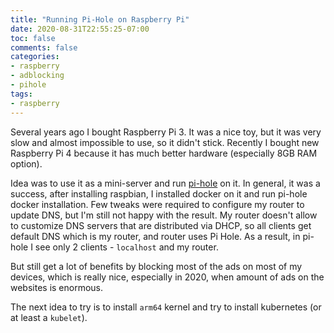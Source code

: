 ```yaml
---
title: "Running Pi-Hole on Raspberry Pi"
date: 2020-08-31T22:55:25-07:00
toc: false
comments: false
categories:
- raspberry
- adblocking
- pihole
tags:
- raspberry
---
```


Several years ago I bought Raspberry Pi 3. It was a nice toy, but it was very slow and almost impossible to use, so it didn't stick. Recently I bought new Raspberry Pi 4 because it has much better hardware (especially 8GB RAM option).

Idea was to use it as a mini-server and run [pi-hole](https://pi-hole.net) on it. In general, it was a success, after installing raspbian, I installed docker on it and run pi-hole docker installation. Few tweaks were required to configure my router to update DNS, but I'm still not happy with the result. My router doesn't allow to customize DNS servers that are distributed via DHCP, so all clients get default DNS which is my router, and router uses Pi Hole. As a result, in pi-hole I see only 2 clients - `localhost` and my router. 

But still get a lot of benefits by blocking most of the ads on most of my devices, which is really nice, especially in 2020, when amount of ads on the websites is enormous.

The next idea to try is to install `arm64` kernel and try to install kubernetes (or at least a `kubelet`).

